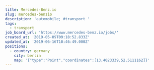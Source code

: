 ```yaml
---
title: Mercedes-Benz.io
slug: mercedes-benzio
description: 'automobile; #transport '
tags:
  - transport
job_board_url: 'https://www.mercedes-benz.io/jobs/'
created_at: '2019-05-09T09:18:52.833Z'
updated_at: '2019-06-16T10:46:49.000Z'
positions:
  - country: germany
    city: berlin
    map: '{"type":"Point","coordinates":[13.4023339,52.5111162]}'
---
```

